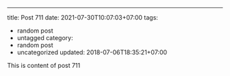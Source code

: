 ---
title: Post 711
date: 2021-07-30T10:07:03+07:00
tags:
  - random post
  - untagged
category:
  - random post
  - uncategorized
updated: 2018-07-06T18:35:21+07:00

This is content of post 711